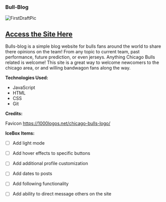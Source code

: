 ### Bull-Blog
![FirstDraftPic](https://user-images.githubusercontent.com/77218350/234652501-2416cebb-dc08-4ab5-9d17-9cf532324c17.PNG)



## [Access the Site Here](https://bulls-blog.fly.dev/)
Bulls-blog is a simple blog website for bulls fans around the world to share there opinions on the team! From any topic to current team, past performance, future prediction, or even jerseys. Anything Chicago Bulls related is welcome! This site is a great way to welcome newcomers to the chicago area, or and willing bandwagon fans along the way.



**Technologies Used:**
+ JavaScript
+ HTML
+ CSS
+ Git
  
**Credits:**

Favicon https://1000logos.net/chicago-bulls-logo/

**IceBox Items:**

- [ ] Add light mode
- [ ] Add hover effects to specific buttons
- [ ] Add additional profile customization
- [ ] Add dates to posts
- [ ] Add following functionality
- [ ] Add ability to direct message others on the site



